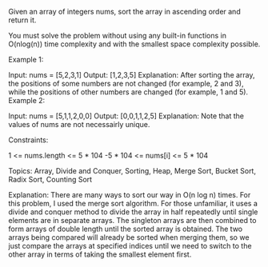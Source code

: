 Given an array of integers nums, sort the array in ascending order and return it.

You must solve the problem without using any built-in functions in O(nlog(n)) time complexity and with the smallest space complexity possible.

 

Example 1:

Input: nums = [5,2,3,1]
Output: [1,2,3,5]
Explanation: After sorting the array, the positions of some numbers are not changed (for example, 2 and 3), while the positions of other numbers are changed (for example, 1 and 5).
Example 2:

Input: nums = [5,1,1,2,0,0]
Output: [0,0,1,1,2,5]
Explanation: Note that the values of nums are not necessairly unique.
 

Constraints:

1 <= nums.length <= 5 * 104
-5 * 104 <= nums[i] <= 5 * 104

Topics: Array, Divide and Conquer, Sorting, Heap, Merge Sort, Bucket Sort, Radix Sort, Counting Sort

Explanation: There are many ways to sort our way in O(n log n) times. For this problem, I used the merge sort algorithm. For those unfamiliar, it uses a divide and conquer method to divide the array in half repeatedly until single elements are in separate arrays. The singleton arrays are then combined to form arrays of double length until the sorted array is obtained. The two arrays being compared will already be sorted when merging them, so we just compare the arrays at specified indices until we need to switch to the other array in terms of taking the smallest element first.